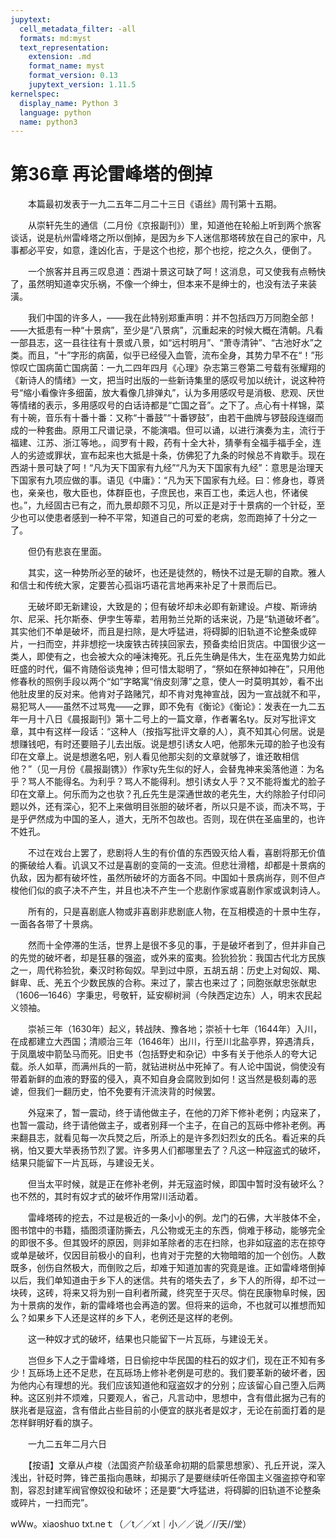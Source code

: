 ```yaml
---
jupytext:
  cell_metadata_filter: -all
  formats: md:myst
  text_representation:
    extension: .md
    format_name: myst
    format_version: 0.13
    jupytext_version: 1.11.5
kernelspec:
  display_name: Python 3
  language: python
  name: python3
---
```

# 第36章  再论雷峰塔的倒掉 

　　本篇最初发表于一九二五年二月二十三日《语丝》周刊第十五期。 

　　从崇轩先生的通信（二月份《京报副刊》）里，知道他在轮船上听到两个旅客谈话，说是杭州雷峰塔之所以倒掉，是因为乡下人迷信那塔砖放在自己的家中，凡事都必平安，如意，逢凶化吉，于是这个也挖，那个也挖，挖之久久，便倒了。 

　　一个旅客并且再三叹息道：西湖十景这可缺了呵！这消息，可又使我有点畅快了，虽然明知道幸灾乐祸，不像一个绅士，但本来不是绅士的，也没有法子来装潢。 

　　我们中国的许多人，——我在此特别郑重声明：并不包括四万万同胞全部！——大抵患有一种“十景病”，至少是“八景病”，沉重起来的时候大概在清朝。凡看一部县志，这一县往往有十景或八景，如“远村明月”、“萧寺清钟”、“古池好水”之类。而且，“十”字形的病菌，似乎已经侵入血管，流布全身，其势力早不在“！”形惊叹亡国病菌亡国病菌：一九二四年四月《心理》杂志第三卷第二号载有张耀翔的《新诗人的情绪》一文，把当时出版的一些新诗集里的感叹号加以统计，说这种符号“缩小看像许多细菌，放大看像几排弹丸”，认为多用感叹号是消极、悲观、厌世等情绪的表示，多用感叹号的白话诗都是“亡国之音”。之下了。点心有十样锦，菜有十碗，音乐有十番十番：又称“十番鼓”“十番锣鼓”，由若干曲牌与锣鼓段连缀而成的一种套曲。原用工尺谱记录，不能演唱。但可以诵，以进行演奏为主，流行于福建、江苏、浙江等地。，阎罗有十殿，药有十全大补，猜拳有全福手福手全，连人的劣迹或罪状，宣布起来也大抵是十条，仿佛犯了九条的时候总不肯歇手。现在西湖十景可缺了呵！“凡为天下国家有九经”“凡为天下国家有九经”：意思是治理天下国家有九项应做的事。语见《中庸》：“凡为天下国家有九经。曰：修身也，尊贤也，亲亲也，敬大臣也，体群臣也，子庶民也，来百工也，柔远人也，怀诸侯也。”，九经固古已有之，而九景却颇不习见，所以正是对于十景病的一个针砭，至少也可以使患者感到一种不平常，知道自己的可爱的老病，忽而跑掉了十分之一了。 

　　但仍有悲哀在里面。 

　　其实，这一种势所必至的破坏，也还是徒然的，畅快不过是无聊的自欺。雅人和信士和传统大家，定要苦心孤诣巧语花言地再来补足了十景而后已。 

　　无破坏即无新建设，大致是的；但有破坏却未必即有新建设。卢梭、斯谛纳尔、尼采、托尔斯泰、伊孛生等辈，若用勃兰兑斯的话来说，乃是“轨道破坏者”。其实他们不单是破坏，而且是扫除，是大呼猛进，将碍脚的旧轨道不论整条或碎片，一扫而空，并非想挖一块废铁古砖挟回家去，预备卖给旧货店。中国很少这一类人，即使有之，也会被大众的唾沫掩死。孔丘先生确是伟大，生在巫鬼势力如此旺盛的时代，偏不肯随俗谈鬼神；但可惜太聪明了，“祭如在祭神如神在”，只用他修春秋的照例手段以两个“如”字略寓“俏皮刻薄”之意，使人一时莫明其妙，看不出他肚皮里的反对来。他肯对子路赌咒，却不肯对鬼神宣战，因为一宣战就不和平，易犯骂人——虽然不过骂鬼——之罪，即不免有《衡论》《衡论》：发表在一九二五年一月十八日《晨报副刊》第十二号上的一篇文章，作者署名ty。反对写批评文章，其中有这样一段话：“这种人（按指写批评文章的人），真不知其心何居。说是想赚钱吧，有时还要赔子儿去出版。说是想引诱女人吧，他那朱元璋的脸子也没有印在文章上。说是想邀名吧，别人看见他那尖刻的文章就够了，谁还敢相信他？”（见一月份《晨报副镌》）作家ty先生似的好人，会替鬼神来奚落他道：为名乎？骂人不能得名。为利乎？骂人不能得利。想引诱女人乎？又不能将蚩尤的脸子印在文章上。何乐而为之也欤？孔丘先生是深通世故的老先生，大约除脸子付印问题以外，还有深心，犯不上来做明目张胆的破坏者，所以只是不谈，而决不骂，于是乎俨然成为中国的圣人，道大，无所不包故也。否则，现在供在圣庙里的，也许不姓孔。 

　　不过在戏台上罢了，悲剧将人生的有价值的东西毁灭给人看，喜剧将那无价值的撕破给人看。讥讽又不过是喜剧的变简的一支流。但悲壮滑稽，却都是十景病的仇敌，因为都有破坏性，虽然所破坏的方面各不同。中国如十景病尚存，则不但卢梭他们似的疯子决不产生，并且也决不产生一个悲剧作家或喜剧作家或讽刺诗人。 

　　所有的，只是喜剧底人物或非喜剧非悲剧底人物，在互相模造的十景中生存，一面各各带了十景病。 

　　然而十全停滞的生活，世界上是很不多见的事，于是破坏者到了，但并非自己的先觉的破坏者，却是狂暴的强盗，或外来的蛮夷。猃狁猃狁：我国古代北方民族之一，周代称猃狁，秦汉时称匈奴。早到过中原，五胡五胡：历史上对匈奴、羯、鲜卑、氐、羌五个少数民族的合称。来过了，蒙古也来过了；同胞张献忠张献忠（1606—1646）字秉忠，号敬轩，延安柳树涧（今陕西定边东）人，明末农民起义领袖。 

　　崇祯三年（1630年）起义，转战陕、豫各地；崇祯十七年（1644年）入川，在成都建立大西国；清顺治三年（1646年）出川，行至川北盐亭界，猝遇清兵，于凤凰坡中箭坠马而死。旧史书（包括野史和杂记）中多有关于他杀人的夸大记载。杀人如草，而满州兵的一箭，就钻进树丛中死掉了。有人论中国说，倘使没有带着新鲜的血液的野蛮的侵入，真不知自身会腐败到如何！这当然是极刻毒的恶谑，但我们一翻历史，怕不免要有汗流浃背的时候罢。 

　　外寇来了，暂一震动，终于请他做主子，在他的刀斧下修补老例；内寇来了，也暂一震动，终于请他做主子，或者别拜一个主子，在自己的瓦砾中修补老例。再来翻县志，就看见每一次兵燹之后，所添上的是许多烈妇烈女的氏名。看近来的兵祸，怕又要大举表扬节烈了罢。许多男人们都哪里去了？凡这一种寇盗式的破坏，结果只能留下一片瓦砾，与建设无关。 

　　但当太平时候，就是正在修补老例，并无寇盗时候，即国中暂时没有破坏么？也不然的，其时有奴才式的破坏作用常川活动着。 

　　雷峰塔砖的挖去，不过是极近的一条小小的例。龙门的石佛，大半肢体不全，图书馆中的书籍，插图须谨防撕去，凡公物或无主的东西，倘难于移动，能够完全的即很不多。但其毁坏的原因，则非如革除者的志在扫除，也非如寇盗的志在掠夺或单是破坏，仅因目前极小的自利，也肯对于完整的大物暗暗的加一个创伤。人数既多，创伤自然极大，而倒败之后，却难于知道加害的究竟是谁。正如雷峰塔倒掉以后，我们单知道由于乡下人的迷信。共有的塔失去了，乡下人的所得，却不过一块砖，这砖，将来又将为别一自利者所藏，终究至于灭尽。倘在民康物阜时候，因为十景病的发作，新的雷峰塔也会再造的罢。但将来的运命，不也就可以推想而知么？如果乡下人还是这样的乡下人，老例还是这样的老例。 

　　这一种奴才式的破坏，结果也只能留下一片瓦砾，与建设无关。 

　　岂但乡下人之于雷峰塔，日日偷挖中华民国的柱石的奴才们，现在正不知有多少！瓦砾场上还不足悲，在瓦砾场上修补老例是可悲的。我们要革新的破坏者，因为他内心有理想的光。我们应该知道他和寇盗奴才的分别；应该留心自己堕入后两种。这区别并不烦难，只要观人，省己，凡言动中，思想中，含有借此据为己有的朕兆者是寇盗，含有借此占些目前的小便宜的朕兆者是奴才，无论在前面打着的是怎样鲜明好看的旗子。 

　　一九二五年二月六日 

　　【按语】文章从卢梭（法国资产阶级革命初期的启蒙思想家）、孔丘开说，深入浅出，针砭时弊，锋芒虽指向愚昧，却揭示了是要继续听任帝国主义强盗掠夺和宰割，容忍封建军阀官僚奴役和破坏；还是要“大呼猛进，将碍脚的旧轨道不论整条或碎片，一扫而完”。 

wＷw。xiaoshuo txt.neｔ（／t／／xt｜小／／说／//天//堂） 


